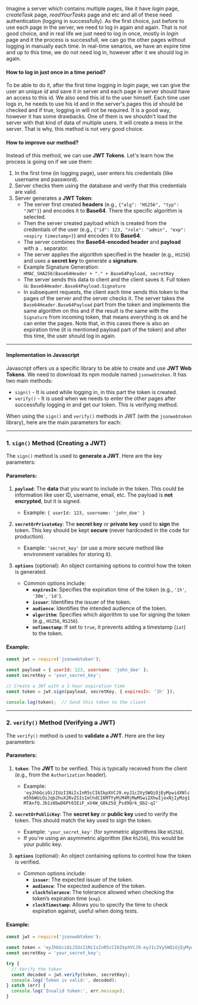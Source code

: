 Imagine a server which contains multiple pages, like it have *login* page, *createTask* page, *readYourTasks* page and etc and all of these need authentication (logging in successfully). As the first choice, just before to use each page in the server, we need to log in again and again. That is not good choice, and in real life we just need to log in once, mostly in *login* page and it the process is successfull, we can go the other pages without logging in manually each time. In real-time senarios, we have an expire time and up to this time, we do not need log in, however after it we should log in again.

#### How to log in just once in a time period?
To be able to do it, after the first time logging in *login* page, we can give the user an unique *id* and save it in server and each page in server should have an access to this id. We also send this id to the user himself. Each time user logs in, he needs to use his id and in the server's pages this *id* should be checked and if true, logging in will not  be required. 
It is a good way, however it has some drawbacks. One of them is we shouldn't load the server with that kind of data of multiple users. It will create a mess in the server. 
That is why, this method is not very good choice.

#### How to improve our method?
Instead of this method, we can use **JWT Tokens**. Let's learn how the process is going on if we use them:

1. In the first time (in logging page), user enters his credentials (like username and password).
2. Server checks them using the database and verify that this credentials are valid.
3. Server generates a **JWT Token**:
	- The server first created **headers** (e.g., `{"alg": "HS256", "typ": "JWT"}`) and encodes it to **Base64**. There the specific algorithm is selected.
	- Then the server created payload which is created from the credentials of the user (e.g., `{"id": 123, "role": "admin", "exp": <expiry timestamp>}`) and encodes it to **Base64**.
	-  The server combines the **Base64-encoded header** and **payload** with a `.` separator.
	- The server applies the algorithm specified in the header (e.g., `HS256`) and uses a **secret key** to generate a **signature**.
	- Example Signature Generation: 	
		`HMAC_SHA256(Base64Header + "." + Base64Payload, secretKey`
	- The server sends this data to client and the client saves it. Full token is:
		`Base64Header.Base64Payload.Signature`
	- In subsequent requests, the client each time sends this token to the pages of the server and the server checks it. The server takes the `Base64Header.Base64Payload` part from the token and implements the same algorithm on this and if the result is the same with the `Signature` from incoming token, that  means everything is ok and he can enter the pages. Note that, in this cases there is also an expiration time (it is mentioned payload part of the token) and after this time, the user should log in again.

---
#### Implementation in Javascript
Javascript offers us a specific library to be able to create and use **JWT Web Tokens**. We need to download its npm module named `jsonwebtoken`. It has two main methods:
- `sign()` - It is used while logging in, in this part the token is created.
- `verify()` - It is used when we needs to enter the other pages after successfully logging in and get our token. This is verifying method.

When using the `sign()` and `verify()` methods in JWT (with the `jsonwebtoken` library), here are the main parameters for each:

---

### **1. `sign()` Method** (Creating a JWT)

The `sign()` method is used to **generate a JWT**. Here are the key parameters:

#### **Parameters**:

1. **`payload`**: The **data** that you want to include in the token. This could be information like user ID, username, email, etc. The payload is **not encrypted**, but it is signed.
    
    - Example: `{ userId: 123, username: 'john_doe' }`
2. **`secretOrPrivateKey`**: The **secret key** or **private key** used to **sign** the token. This key should be kept **secure** (never hardcoded in the code for production).
    
    - Example: `'secret_key'` (or use a more secure method like environment variables for storing it).
3. **`options`** (optional): An object containing options to control how the token is generated.
    
    - Common options include:
        - **`expiresIn`**: Specifies the expiration time of the token (e.g., `'1h'`, `'30m'`, `'1d'`).
        - **`issuer`**: Identifies the issuer of the token.
        - **`audience`**: Identifies the intended audience of the token.
        - **`algorithm`**: Specifies which algorithm to use for signing the token (e.g., `HS256`, `RS256`).
        - **`noTimestamp`**: If set to `true`, it prevents adding a timestamp (`iat`) to the token.

#### **Example**:

```javascript
const jwt = require('jsonwebtoken');

const payload = { userId: 123, username: 'john_doe' };
const secretKey = 'your_secret_key';

// Create a JWT with a 1-hour expiration time
const token = jwt.sign(payload, secretKey, { expiresIn: '1h' });

console.log(token);  // Send this token to the client
```

---

### **2. `verify()` Method** (Verifying a JWT)

The `verify()` method is used to **validate a JWT**. Here are the key parameters:

#### **Parameters**:

1. **`token`**: The **JWT** to be verified. This is typically received from the client (e.g., from the `Authorization` header).
    
    - Example: `'eyJhbGciOiJIUzI1NiIsInR5cCI6IkpXVCJ9.eyJ1c2VySWQiOjEyMywidXNlcm5hbWUiOiJqb2huX2RvZSIsImlhdCI6MTYyMjM4MjMwMSwiZXhwIjoxNjIyMzg1MTAxfQ.Jb1z8bwD6Pt6IEiF_xV4W_G0k25d_Psd9Qrk_Qb2-qI'`
2. **`secretOrPublicKey`**: The **secret key** or **public key** used to verify the token. This should match the key used to sign the token.
    
    - Example: `'your_secret_key'` (for symmetric algorithms like `HS256`).
    - If you're using an asymmetric algorithm (like `RS256`), this would be your public key.
3. **`options`** (optional): An object containing options to control how the token is verified.
    
    - Common options include:
        - **`issuer`**: The expected issuer of the token.
        - **`audience`**: The expected audience of the token.
        - **`clockTolerance`**: The tolerance allowed when checking the token’s expiration time (`exp`).
        - **`clockTimestamp`**: Allows you to specify the time to check expiration against, useful when doing tests.

#### **Example**:

```javascript
const jwt = require('jsonwebtoken');

const token = 'eyJhbGciOiJIUzI1NiIsInR5cCI6IkpXVCJ9.eyJ1c2VySWQiOjEyMywidXNlcm5hbWUiOiJqb2huX2RvZSIsImlhdCI6MTYyMjM4MjMwMSwiZXhwIjoxNjIyMzg1MTAxfQ.Jb1z8bwD6Pt6IEiF_xV4W_G0k25d_Psd9Qrk_Qb2-qI';
const secretKey = 'your_secret_key';

try {
  // Verify the token
  const decoded = jwt.verify(token, secretKey);
  console.log('Token is valid:', decoded);
} catch (err) {
  console.log('Invalid token:', err.message);
}
```
